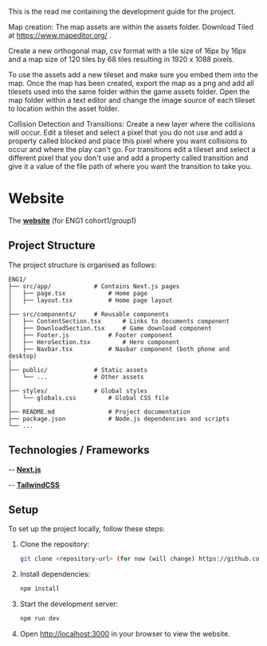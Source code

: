 This is the read me containing the development guide for the project.

Map creation:
The map assets are within the assets folder. Download Tiled at https://www.mapeditor.org/ .

Create a new orthogonal map, csv format with a tile size of 16px by 16px and a map size of 120 tiles by 68 tiles resulting in 1920 x 1088 pixels.

To use the assets add a new tileset and make sure you embed them into the map. Once the map has been created, export the map as a png and add all tilesets used into the same folder within the game assets folder. Open the map folder within a text editor and change the image source of each tileset to location within the asset folder. 

Collision Detection and Transitions:
Create a new layer where the collisions will occur. Edit a tileset and select a pixel that you do not use and add a property called blocked and place this pixel where you want collisions to occur and where the play can't go.
For transitions edit a tileset and select a different pixel that you don't use and add a property called transition and give it a value of the file path of where you want the transition to take you.



# Website

The **[website](https://charliepiper.github.io)** (for ENG1 cohort1/group1)
 

## Project Structure 
The project structure is organised as follows:

```
ENG1/
├── src/app/			# Contains Next.js pages
│   ├── page.tsx			# Home page
│   ├── layout.tsx			# Home page layout
│
├── src/components/		# Reusable components
│   ├── ContentSection.tsx		# Links to documents component
│   ├── DownloadSection.tsx		# Game download component
│   ├── Footer.js			# Footer component
│   ├── HeroSection.tsx			# Hero component
│   ├── Navbar.tsx			# Navbar component (both phone and desktop)
│
├── public/				# Static assets
│   └── ...				# Other assets
│
├── styles/				# Global styles
│   └── globals.css			# Global CSS file
│
├── README.md				# Project documentation
├── package.json			# Node.js dependencies and scripts
└── ...
```

## Technologies / Frameworks

-- **[Next.js](https://nextjs.org)** 

-- **[TailwindCSS](https://tailwindcss.com)**


## Setup

To set up the project locally, follow these steps:

1. Clone the repository:
   ```bash
   git clone <repository-url> (for now (will change) https://github.com/charliepiper/charliepiper.github.io.git)
   ```

2. Install dependencies:
   ```bash
   npm install
   ```

3. Start the development server:
   ```bash
   npm run dev
   ```

4. Open [http://localhost:3000](http://localhost:3000) in your browser to view the website.


